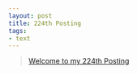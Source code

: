 ```yaml
---
layout: post
title: 224th Posting
tags: 
- text
---
```


> [Welcome to my 224th Posting](https://janghan-kor.tistory.com/1003)